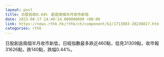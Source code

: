 ```yaml
---
layout: post
title: 日股低收0.44%　創逾兩個半月收市新低
date: 2023-08-17 14:49:14.000000000 +08:00
link: https://news.rthk.hk/rthk/ch/component/k2/1713883-20230817.htm
categories: rthk
---
```


日股創逾兩個半月收市新低，日經指數最多跌近460點，低見31309點，收市報31626點，跌140點，跌幅0.44%。
